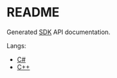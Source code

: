 # README

Generated [SDK](https://github.com/subor/sdk) API documentation.

Langs:
* [C#](https://subor.github.io/api/cs/en-US/)
* [C++](https://subor.github.io/api/cpp/en-US/)